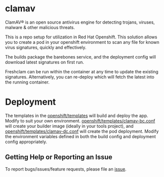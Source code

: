 # clamav
ClamAV® is an open source antivirus engine for detecting trojans, viruses, malware & other malicious threats.

This is a repo setup for utilization in Red Hat Openshift.  This solution allows you to create a pod in your openshift environment to scan any file for known virus signatures, quickly and effectively.

The builds package the barebones service, and the deployment config will download latest signatures on first run.

Freshclam can be run within the container at any time to update the existing signatures.  Alternatively, you can re-deploy which will fetch the latest into the running container.

# Deployment

The templates in the [openshift/templates](./openshift/templates) will build and deploy the app.  Modify to suit your own environment.  [openshift/templates/clamav-bc.conf](./openshift/templates/clamav-bc.conf) will create your builder image (ideally in your tools project), and [openshift/templates/clamav-dc.conf](./openshift/templates/clamav-dc.conf) will create the pod deployment.  Modify the environment variables defined in both the build config and deployment config appropriately.

## Getting Help or Reporting an Issue
To report bugs/issues/feature requests, please file an [issue](../../issues).
